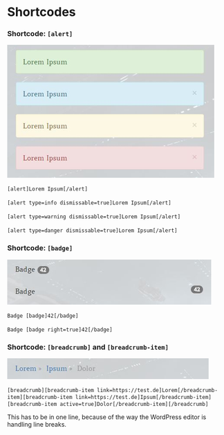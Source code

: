 # Shortcodes

### Shortcode: ```[alert]```

![](images/alert-shortcode.jpg)

```
[alert]Lorem Ipsum[/alert]

[alert type=info dismissable=true]Lorem Ipsum[/alert]

[alert type=warning dismissable=true]Lorem Ipsum[/alert]

[alert type=danger dismissable=true]Lorem Ipsum[/alert]
```

### Shortcode: ```[badge]```

![](images/badge-shortcode.jpg)

```
Badge [badge]42[/badge]

Badge [badge right=true]42[/badge]
```

### Shortcode: ```[breadcrumb]``` and ```[breadcrumb-item]```

![](images/breadcrumb-shortcode.jpg)

```
[breadcrumb][breadcrumb-item link=https://test.de]Lorem[/breadcrumb-item][breadcrumb-item link=https://test.de]Ipsum[/breadcrumb-item][breadcrumb-item active=true]Dolor[/breadcrumb-item][/breadcrumb]
```

This has to be in one line, because of the way the WordPress editor is handling line breaks.
